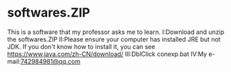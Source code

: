 # softwares.ZIP
This is a software that my professor asks me to learn.
Ⅰ:Download and unzip the softwares.ZIP
Ⅱ:Please ensure your computer has installed JRE but not JDK. If you don't know how to install it, you can see https://www.java.com/zh-CN/download/
Ⅲ:DblClick conexp.bat
Ⅳ:My e-mail:742984981@qq.com 
